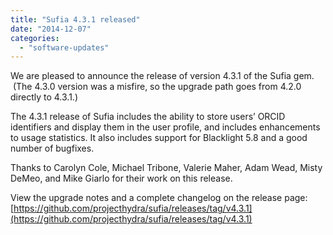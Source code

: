 ```yaml
---
title: "Sufia 4.3.1 released"
date: "2014-12-07"
categories: 
  - "software-updates"
---
```


We are pleased to announce the release of version 4.3.1 of the Sufia gem.  (The 4.3.0 version was a misfire, so the upgrade path goes from 4.2.0 directly to 4.3.1.)

The 4.3.1 release of Sufia includes the ability to store users’ ORCID identifiers and display them in the user profile, and includes enhancements to usage statistics. It also includes support for Blacklight 5.8 and a good number of bugfixes.

Thanks to Carolyn Cole, Michael Tribone, Valerie Maher, Adam Wead, Misty DeMeo, and Mike Giarlo for their work on this release.

View the upgrade notes and a complete changelog on the release page:[https://github.com/projecthydra/sufia/releases/tag/v4.3.1](https://github.com/projecthydra/sufia/releases/tag/v4.3.1)
